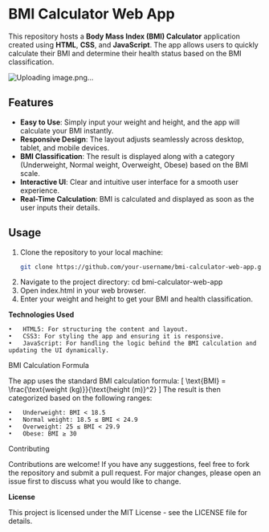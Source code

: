 # **BMI Calculator Web App**

This repository hosts a **Body Mass Index (BMI) Calculator** application created using **HTML**, **CSS**, and **JavaScript**. The app allows users to quickly calculate their BMI and determine their health status based on the BMI classification.

![Uploading image.png…]()


## **Features**

- **Easy to Use**: Simply input your weight and height, and the app will calculate your BMI instantly.
- **Responsive Design**: The layout adjusts seamlessly across desktop, tablet, and mobile devices.
- **BMI Classification**: The result is displayed along with a category (Underweight, Normal weight, Overweight, Obese) based on the BMI scale.
- **Interactive UI**: Clear and intuitive user interface for a smooth user experience.
- **Real-Time Calculation**: BMI is calculated and displayed as soon as the user inputs their details.

## **Usage**

1. Clone the repository to your local machine:
   ```bash
   git clone https://github.com/your-username/bmi-calculator-web-app.git
2. Navigate to the project directory: cd bmi-calculator-web-app
3.	Open index.html in your web browser.
4.	Enter your weight and height to get your BMI and health classification.

**Technologies Used**

	•	HTML5: For structuring the content and layout.
	•	CSS3: For styling the app and ensuring it is responsive.
	•	JavaScript: For handling the logic behind the BMI calculation and updating the UI dynamically.

BMI Calculation Formula

The app uses the standard BMI calculation formula:
[
\text{BMI} = \frac{\text{weight (kg)}}{\text{height (m)}^2}
]
The result is then categorized based on the following ranges:

	•	Underweight: BMI < 18.5
	•	Normal weight: 18.5 ≤ BMI < 24.9
	•	Overweight: 25 ≤ BMI < 29.9
	•	Obese: BMI ≥ 30

Contributing

Contributions are welcome! If you have any suggestions, feel free to fork the repository and submit a pull request. For major changes, please open an issue first to discuss what you would like to change.

**License**

This project is licensed under the MIT License - see the LICENSE file for details.
   
